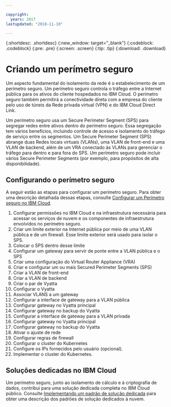```yaml
---

copyright:
  years: 2017
lastupdated: "2018-11-10"

---
```


{:shortdesc: .shortdesc}
{:new_window: target="_blank"}
{:codeblock: .codeblock}
{:pre: .pre}
{:screen: .screen}
{:tip: .tip}
{:download: .download}

# Criando um perímetro seguro
Um aspecto fundamental do isolamento da rede é o estabelecimento de um perímetro seguro. Um perímetro seguro controla o tráfego entre a Internet pública para os ativos do cliente hospedados no IBM Cloud. O perímetro seguro também permitirá a conectividade direta com a empresa do cliente pelo uso de túneis da Rede privada virtual (VPN) e do IBM Cloud Direct Link.

Um perímetro seguro usa um Secure Perimeter Segment (SPS) para segregar redes entre ativos dentro do perímetro seguro. Essa segregação tem vários benefícios, incluindo controle de acesso e isolamento do tráfego de serviço entre os segmentos. Um Secure Perimeter Segment (SPS) abrange duas Redes locais virtuais (VLANs), uma VLAN de front-end e uma VLAN de backend, além de um VRA conectado às VLANs para gerenciar o tráfego para dentro e para fora do SPS. Um perímetro seguro pode incluir vários Secure Perimeter Segments (por exemplo, para propósitos de alta disponibilidade).

## Configurando o perímetro seguro

A seguir estão as etapas para configurar um perímetro seguro. Para obter uma descrição detalhada dessas etapas, consulte [Configurar um Perímetro seguro no IBM Cloud](https://developer.ibm.com/dwblog/2018/ibm-cloud-vyatta-set-up-secure-perimeter).

1. Configurar permissões no IBM Cloud e na infraestrutura necessária para acessar os serviços de nuvem e os componentes de infraestrutura envolvidos no perímetro seguro.
2. Criar um limite exterior na Internet pública por meio de uma VLAN pública e de um firewall. Esse limite exterior será usado para isolar o SPS.
3. Colocar o SPS dentro desse limite
4. Configurar um gateway para servir de ponte entre a VLAN pública e o SPS
5. Criar uma configuração do Virtual Router Appliance (VRA)
6. Criar e configurar um ou mais Secured Perimeter Segments (SPS)
7. Criar a VLAN de front-end
8. Criar a VLAN de backend
9. Criar o par de Vyatta
10. Configurar o Vyatta
11. Associar VLANS a um gateway
12. Configurar a interface de gateway para a VLAN pública
13. Configurar gateway no Vyatta principal
14. Configurar gateway no backup do Vyatta
15. Configurar a interface de gateway para a VLAN privada
16. Configurar gateway no Vyatta principal
17. Configurar gateway no backup do Vyatta
18. Ativar o ajuste de rede
19. Configurar regras de firewall
20. Configurar o cluster do Kubernetes
21. Configure os IPs fornecidos pelo usuário (opcional).
22. Implementar o cluster do Kubernetes.

## Soluções dedicadas no IBM Cloud
Um perímetro seguro, junto ao isolamento de cálculo e à criptografia de dados, contribui para uma solução dedicada completa no IBM Cloud público. Consulte [Implementando um padrão de solução dedicada](https://developer.ibm.com/dwblog/2018/ibm-cloud-dedicated-cloud-solution-patterns/) para obter uma descrição dos padrões de solução dedicados à nuvem.
